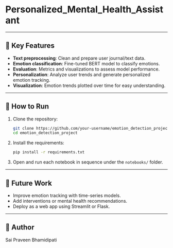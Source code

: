 # Personalized_Mental_Health_Assistant

---

## 🧠 Key Features

- **Text preprocessing**: Clean and prepare user journal/text data.
- **Emotion classification**: Fine-tuned BERT model to classify emotions.
- **Evaluation**: Metrics and visualizations to assess model performance.
- **Personalization**: Analyze user trends and generate personalized emotion tracking.
- **Visualization**: Emotion trends plotted over time for easy understanding.

---

## 🚀 How to Run

1. Clone the repository:
    ```bash
    git clone https://github.com/your-username/emotion_detection_project.git
    cd emotion_detection_project
    ```

2. Install the requirements:
    ```bash
    pip install -r requirements.txt
    ```

3. Open and run each notebook in sequence under the `notebooks/` folder.

---

## 📌 Future Work

- Improve emotion tracking with time-series models.
- Add interventions or mental health recommendations.
- Deploy as a web app using Streamlit or Flask.

---

## 👤 Author

Sai Praveen Bhamidipati
